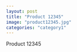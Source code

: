 ```yaml
---
layout: post
title: "Product 12345"
image: "product12345.jpg"
categories: "category1"
---
```

Product 12345
